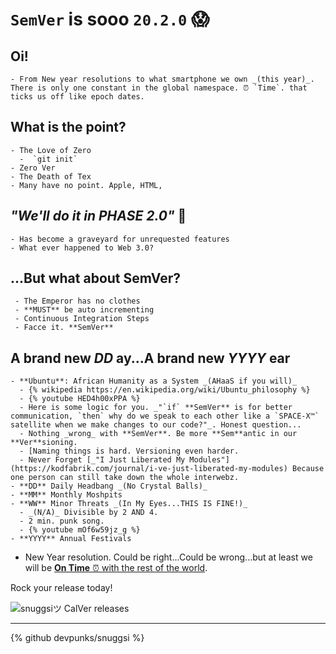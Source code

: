 # `SemVer` is sooo `20.2.0` 😱

## Oi!
    - From New year resolutions to what smartphone we own _(this year)_. There is only one constant in the global namespace. ⏰ `Time`. that ticks us off like epoch dates.

## What is the point?
    - The Love of Zero
      -  `git init`
    - Zero Ver
    - The Death of Tex
    - Many have no point. Apple, HTML, 
## _"We'll do it in PHASE 2.0"_ 👀
    - Has become a graveyard for unrequested features
    - What ever happened to Web 3.0?
## ...But what about SemVer?
     - The Emperor has no clothes
     - **MUST** be auto incrementing
     - Continuous Integration Steps
     - Facce it. **SemVer**
## A brand new **_DD_ ay**...A brand new **_YYYY_ ear**
    - **Ubuntu**: African Humanity as a System _(AHaaS if you will)_
      - {% wikipedia https://en.wikipedia.org/wiki/Ubuntu_philosophy %}
      - {% youtube HED4h00xPPA %}
      - Here is some logic for you. _"`if` **SemVer** is for better communication, `then` why do we speak to each other like a `SPACE-X™` satellite when we make changes to our code?"_. Honest question...
      - Nothing _wrong_ with **SemVer**. Be more **Sem**antic in our **Ver**sioning.
      - [Naming things is hard. Versioning even harder.
      - Never Forget [_"I Just Liberated My Modules"](https://kodfabrik.com/journal/i-ve-just-liberated-my-modules) Because one person can still take down the whole interwebz.
    - **DD** Daily Headbang _(No Crystal Balls)_
    - **MM** Monthly Moshpits
    - **WW** Minor Threats _(In My Eyes...THIS IS FINE!)_
      - _(N/A)_ Divisible by 2 AND 4.
      - 2 min. punk song.
      - {% youtube mOf6w59jz_g %}
    - **YYYY** Annual Festivals
  - New Year resolution. Could be right...Could be wrong...but at least we will be [**On Time** ⏰ with the rest of the world](https://www.news.com.au/technology/why-do-americans-put-the-date-the-wrong-way-around/news-story/2623ac4a756a5948df44c0233ea8b4a9).

Rock your release today!

![snuggsiツ CalVer releases](https://dev-to-uploads.s3.amazonaws.com/i/4ll6ojigi5w69fetfanv.png)


<hr>

{% github devpunks/snuggsi %}
